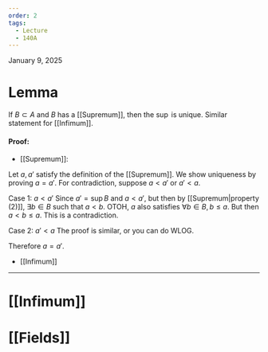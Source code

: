 ```yaml
---
order: 2
tags:
  - Lecture
  - 140A
---
```


January 9, 2025

# Lemma
If $B \subset A$ and $B$ has a [[Supremum]], then the $\sup$ is unique. Similar statement for [[Infimum]]. 


#### Proof:
- [[Supremum]]:

Let $a, a'$ satisfy the definition of the [[Supremum]]. We show uniqueness by proving $a = a'$. For contradiction, suppose $a < a'$ or $a' < a$. 

Case 1: $a < a'$
Since $a' = \sup B$ and $a < a'$, but then by [[Supremum|property (2)]], $\exists b \in B$ such that $a < b$. OTOH, $a$ also satisfies $\forall b \in B, b \leq a$. But then $a < b \leq a$. This is a contradiction.

Case 2: $a' < a$
The proof is similar, or you can do WLOG.

Therefore $a = a'$.


- [[Infimum]] 

---
# [[Infimum]]
# [[Fields]] 